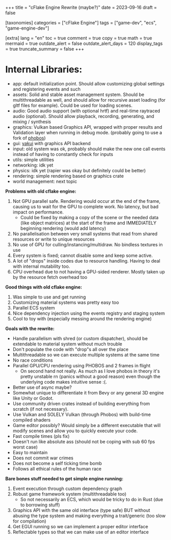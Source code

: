 +++
title = "cFlake Engine Rewrite (maybe?)"
date = 2023-09-16
draft = false

[taxonomies]
categories = ["cFlake Engine"]
tags = ["game-dev", "ecs", "game-engine-dev"]

[extra]
lang = "en"
toc = true
comment = true
copy = true
math = true
mermaid = true
outdate_alert = false
outdate_alert_days = 120
display_tags = true
truncate_summary = false
+++
# Internal Libraries: 
* app: default initialization point. Should allow customizing global settings and registering events and such
* assets: Solid and stable asset management system. Should be multithreadable as well, and should allow for recursive asset loading (for gltf files for example). Could be used for loading scenes.
* audio: Good audio support (with optional hrtf) and real-time raytraced audio (optional). Should allow playback, recording, generating, and mixing / synthesis
* graphics: Vulkan based Graphics API, wrapped with proper results and Validation layer when running in debug mode. (probably going to use a fork of [phobos](https://crates.io/crates/phobos))
* gui: [yakui](https://crates.io/crates/yakui) with graphics API backend
* input: old system was ok, probably should make the new one call events instead of having to constantly check for inputs
* utils: simple utilities
* networking: idk yet
* physics: idk yet (rapier was okay but definitely could be better)
* rendering: simple rendering based on graphics crate
* world management: next topic

**Problems with old cflake engine:**
1. Not GPU parallel safe. Rendering would occur at the end of the frame, causing us to wait for the GPU to complete work. No latency, but bad impact on performance.
    * Could be fixed by making a copy of the scene or the needed data (like object matrices) at the start of the frame and IMMEDIATELY beginning rendering (would add latency)
2. No parallelisation between very small systems that read from shared resources or write to unique resources
3. No use of GPU for culling/instancing/multidraw. No bindless textures in use
4. Every system is fixed; cannot disable some and keep some active.
5. A lot of "drops" inside codes due to resource handling. Having to deal with internal mutability too.
6. CPU overhead due to not having a GPU-sided renderer. Mostly taken up by the resource fetch overhead too

**Good things with old cflake engine:**
1. Was simple to use and get running
2. Customizing material systems was pretty easy too
3. Parallel ECS system
4. Nice dependency injection using the events registry and staging system
5. Cool to toy with (especially messing around the rendering engine)

**Goals with the rewrite:**
* Handle parallelism with shred (or custom dispatcher), should be extendable to material system without much trouble
* Don't populate the code with "drop"s all over the place
* Multithreadable so we can execute multiple systems at the same time
* No race conditions
* Parallel GPU/CPU rendering using PHOBOS and 2 frames in flight
    * On second hand not really. As much as I love phobos in theory it's pretty unstable rn (panics without a good reason) even though the underlying code makes intuitive sense :(.
* Better use of async maybe?
* Somewhat unique to differentiate it from Bevy or any general 3D engine like Unity or Godot.
* Use community driven crates instead of building everything from scratch (if not necessary).
* Use Vulkan and SOLELY Vulkan (through Phobos) with build-time compiled shaders
* Game editor possibly? Would simply be a different executable that will modify scenes and allow you to quickly execute your code.
* Fast compile times (pls fix)
* Doesn't run like absolute ass (should not be coping with sub 60 fps worst case)
* Easy to maintain
* Does not commit war crimes
* Does not become a self ticking time bomb
* Follows all ethical rules of the human race

**Bare bones stuff needed to get simple engine running:**
1. Event execution through custom dependency graph
2. Robust game framework system (multithreadable too)
    * So not necessarily an ECS, which would be tricky to do in Rust (due to borrowing stuff)
3. Graphics API with the same old interface (type safe) BUT without abusing the type system and making everything a trait/generic (too slow for compilation)
4. Get EGUI running so we can implement a proper editor interface
5. Reflectable types so that we can make use of an editor interface